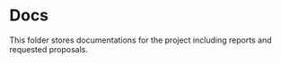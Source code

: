 # Docs
This folder stores documentations for the project including reports and requested proposals. 